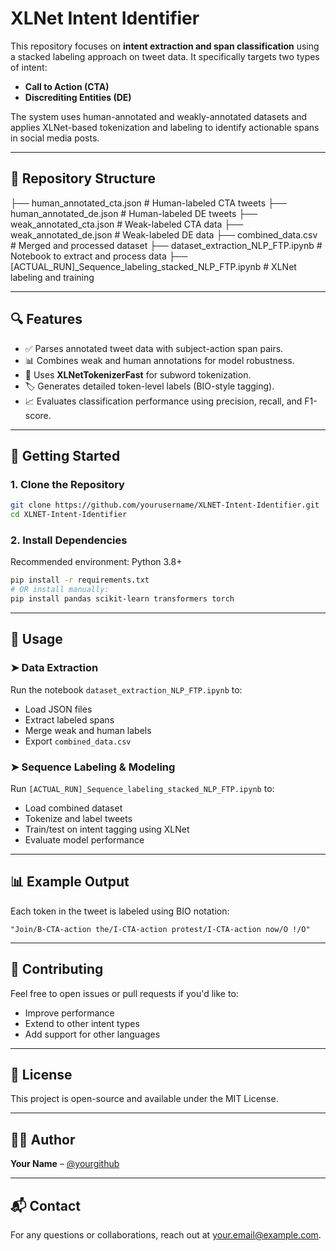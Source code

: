 
# XLNet Intent Identifier

This repository focuses on **intent extraction and span classification** using a stacked labeling approach on tweet data. It specifically targets two types of intent:
- **Call to Action (CTA)**
- **Discrediting Entities (DE)**

The system uses human-annotated and weakly-annotated datasets and applies XLNet-based tokenization and labeling to identify actionable spans in social media posts.

---

## 📂 Repository Structure


├── human\_annotated\_cta.json         # Human-labeled CTA tweets
├── human\_annotated\_de.json          # Human-labeled DE tweets
├── weak\_annotated\_cta.json          # Weak-labeled CTA data
├── weak\_annotated\_de.json           # Weak-labeled DE data
├── combined\_data.csv                # Merged and processed dataset
├── dataset\_extraction\_NLP\_FTP.ipynb # Notebook to extract and process data
├── \[ACTUAL\_RUN]\_Sequence\_labeling\_stacked\_NLP\_FTP.ipynb # XLNet labeling and training


---

## 🔍 Features

- ✅ Parses annotated tweet data with subject-action span pairs.
- 📊 Combines weak and human annotations for model robustness.
- 🧠 Uses **XLNetTokenizerFast** for subword tokenization.
- 🏷️ Generates detailed token-level labels (BIO-style tagging).
- 📈 Evaluates classification performance using precision, recall, and F1-score.

---

## 🚀 Getting Started

### 1. Clone the Repository

```bash
git clone https://github.com/yourusername/XLNET-Intent-Identifier.git
cd XLNET-Intent-Identifier
````

### 2. Install Dependencies

Recommended environment: Python 3.8+

```bash
pip install -r requirements.txt
# OR install manually:
pip install pandas scikit-learn transformers torch
```

---

## 📘 Usage

### ➤ Data Extraction

Run the notebook `dataset_extraction_NLP_FTP.ipynb` to:

* Load JSON files
* Extract labeled spans
* Merge weak and human labels
* Export `combined_data.csv`

### ➤ Sequence Labeling & Modeling

Run `[ACTUAL_RUN]_Sequence_labeling_stacked_NLP_FTP.ipynb` to:

* Load combined dataset
* Tokenize and label tweets
* Train/test on intent tagging using XLNet
* Evaluate model performance

---

## 📊 Example Output

Each token in the tweet is labeled using BIO notation:

```
"Join/B-CTA-action the/I-CTA-action protest/I-CTA-action now/O !/O"
```

---

## 🤝 Contributing

Feel free to open issues or pull requests if you'd like to:

* Improve performance
* Extend to other intent types
* Add support for other languages

---

## 📄 License

This project is open-source and available under the MIT License.

---

## 👨‍💻 Author

**Your Name** – [@yourgithub](https://github.com/yourgithub)

---

## 📬 Contact

For any questions or collaborations, reach out at [your.email@example.com](mailto:your.email@example.com).

```
